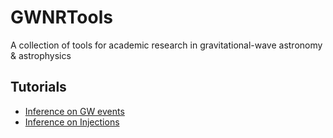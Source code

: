 # GWNRTools

A collection of tools for academic research in gravitational-wave astronomy & astrophysics

## Tutorials

 * [Inference on GW events](Tutorials/BayesianInferenceOnGWEvents.html)
 * [Inference on Injections](Tutorials/BayesianInferenceOnGWInjections.html)
 
